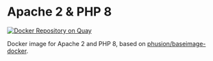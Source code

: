Apache 2 & PHP 8
================

[![Docker Repository on Quay](https://quay.io/repository/alexcheng1982/apache2-php8/status "Docker Repository on Quay")](https://quay.io/repository/alexcheng1982/apache2-php8)

Docker image for Apache 2 and PHP 8, based on [phusion/baseimage-docker](https://github.com/phusion/baseimage-docker).
